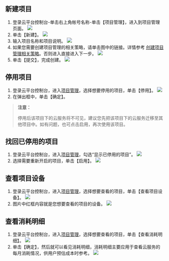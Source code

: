 ## 新建项目
1. 登录云平台控制台-单击右上角帐号名称-单击【项目管理】，进入到项目管理页面。
![](http://imgcache.tcecqpoc.fsphere.cn/image/mc.qcloudimg.com/static/img/642b4e5bfc4772ccc4e19f6ba749193f/image.png)
2. 单击【新建】。 
![](http://imgcache.tcecqpoc.fsphere.cn/image/mc.qcloudimg.com/static/img/953ff5cb54e067b5442d05ba0179bf22/image.png)
2. 输入项目名称和项目说明。
![](http://imgcache.tcecqpoc.fsphere.cn/image/mc.qcloudimg.com/static/img/2c770050b20ffdff30295725a9efe9ce/image.png)
3. 如果您需要创建项目管理的相关策略，请单击图中的链接。详情参考 [创建项目管理相关策略](/document/product/598/10601#.E6.9C.80.E4.BD.B3.E5.AE.9E.E8.B7.B5)。否则进入直接进入下一步。
![](http://imgcache.tcecqpoc.fsphere.cn/image/mc.qcloudimg.com/static/img/de5a223db94981fdba8caa8cad901c41/image.png)
4. 单击【提交】，完成创建。
![](http://imgcache.tcecqpoc.fsphere.cn/image/mc.qcloudimg.com/static/img/0a1c3aec2386b258dfb546038eff2495/image.png)


## 停用项目
1. 登录云平台控制台，进入[项目管理](http://console.tcecqpoc.fsphere.cn/project)，选择想要停用的项目，单击【停用】。 
![](http://imgcache.tcecqpoc.fsphere.cn/image/mc.qcloudimg.com/static/img/1049f3d1154df8ee3020e82b2733989e/image.png)
2. 在弹出框中，单击【确定】。

>**注意：**
>
>停用后该项目下的云服务将不可见，建议您先把该项目下的云服务迁移至其他项目中。如有问题，也可点击启用，再次使用该项目。

## 找回已停用的项目
1. 登录云平台控制台，进入[项目管理](http://console.tcecqpoc.fsphere.cn/project)，勾选“显示已停用的项目”。 
![](http://imgcache.tcecqpoc.fsphere.cn/image/mc.qcloudimg.com/static/img/a34ec6a9fdae7b3f33e93a4c7f47cdf9/image.png)
2. 选择需要重新开启的项目，单击【启用】。
![](http://imgcache.tcecqpoc.fsphere.cn/image/mc.qcloudimg.com/static/img/ff9b3f3c3c62f16171b43d031a177710/image.png)

## 查看项目设备

1. 登录云平台控制台，进入[项目管理](http://console.tcecqpoc.fsphere.cn/project)，选择想要查看的项目，单击【查看项目设备】。 
![](http://imgcache.tcecqpoc.fsphere.cn/image/mc.qcloudimg.com/static/img/a60a89ab32bb0205a404e547e13c4b51/image.png)
2. 图片中红框内容就是您想要查看的项目的设备。
![](http://imgcache.tcecqpoc.fsphere.cn/image/mc.qcloudimg.com/static/img/9d933e63d25de50b9611385a07af166b/image.png)

## 查看消耗明细

1. 登录云平台控制台，进入[项目管理](http://console.tcecqpoc.fsphere.cn/project)，选择想要查看的项目，单击【查看消耗明细】。 
![](http://imgcache.tcecqpoc.fsphere.cn/image/mc.qcloudimg.com/static/img/4c692287cfd07d525a37242ff53fd13a/image.png)
2. 单击【确定】，然后就可以看见消耗明细，消耗明细主要应用于查看云服务的每月消耗情况，供用户预估成本时参考。
![](http://imgcache.tcecqpoc.fsphere.cn/image/mc.qcloudimg.com/static/img/ae9653b6e364880e5b4bafb96c2229e4/image.png)
